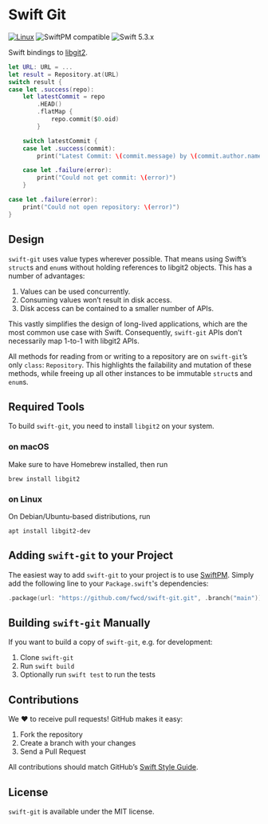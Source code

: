 # Swift Git

[![Linux](https://github.com/fwcd/swift-git/actions/workflows/linux.yml/badge.svg)](https://github.com/fwcd/swift-git/actions/workflows/linux.yml)
![SwiftPM compatible](https://img.shields.io/badge/SwiftPM-compatible-4BC51D.svg?style=flat)
![Swift 5.3.x](https://img.shields.io/badge/Swift-5.3.x-orange.svg)

Swift bindings to [libgit2](https://github.com/libgit2/libgit2).

```swift
let URL: URL = ...
let result = Repository.at(URL)
switch result {
case let .success(repo):
    let latestCommit = repo
        .HEAD()
        .flatMap {
            repo.commit($0.oid)
        }

    switch latestCommit {
    case let .success(commit):
        print("Latest Commit: \(commit.message) by \(commit.author.name)")

    case let .failure(error):
        print("Could not get commit: \(error)")
    }

case let .failure(error):
    print("Could not open repository: \(error)")
}
```

## Design

`swift-git` uses value types wherever possible. That means using Swift’s `struct`s and `enum`s without holding references to libgit2 objects. This has a number of advantages:

1. Values can be used concurrently.
2. Consuming values won’t result in disk access.
3. Disk access can be contained to a smaller number of APIs.

This vastly simplifies the design of long-lived applications, which are the most common use case with Swift. Consequently, `swift-git` APIs don’t necessarily map 1-to-1 with libgit2 APIs.

All methods for reading from or writing to a repository are on `swift-git`’s only `class`: `Repository`. This highlights the failability and mutation of these methods, while freeing up all other instances to be immutable `struct`s and `enum`s.

## Required Tools

To build `swift-git`, you need to install `libgit2` on your system.

### on macOS

Make sure to have Homebrew installed, then run

```
brew install libgit2
```

### on Linux

On Debian/Ubuntu-based distributions, run

```
apt install libgit2-dev
```

## Adding `swift-git` to your Project

The easiest way to add `swift-git` to your project is to use [SwiftPM](https://swift.org/package-manager/). Simply add the following line to your `Package.swift`'s dependencies:

```swift
.package(url: "https://github.com/fwcd/swift-git.git", .branch("main"))
```

## Building `swift-git` Manually

If you want to build a copy of `swift-git`, e.g. for development:

1. Clone `swift-git`
2. Run `swift build`
3. Optionally run `swift test` to run the tests

## Contributions

We :heart: to receive pull requests! GitHub makes it easy:

1. Fork the repository
2. Create a branch with your changes
3. Send a Pull Request

All contributions should match GitHub’s [Swift Style Guide](https://github.com/github/swift-style-guide).

## License

`swift-git` is available under the MIT license.
